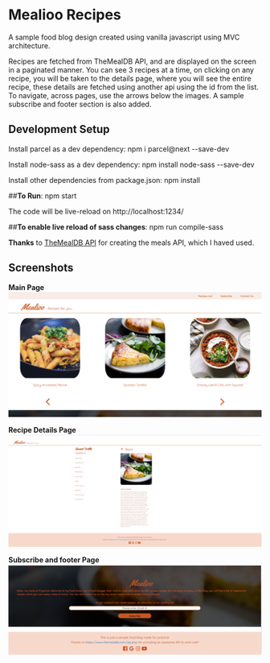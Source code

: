 # **Mealioo Recipes**

A sample food blog design created using vanilla javascript using MVC architecture. 

Recipes are fetched from TheMealDB API, and are displayed on the screen in a paginated manner. You can see 3 recipes at a time, on clicking on any recipe, you will be taken to the details page, where you will see the entire recipe, these details are fetched using another api using the id from the list. To navigate, across pages, use the arrows below the images. A sample subscribe and footer section is also added.

## **Development Setup**

Install parcel as a dev dependency: npm i parcel@next --save-dev

Install node-sass as  a dev dependency: npm install node-sass --save-dev

Install other dependencies from package.json: npm install

##**To Run**:  npm start

The code will be live-reload on http://localhost:1234/

##**To enable live reload of sass changes**: npm run compile-sass

**Thanks** to [TheMealDB API](https://www.themealdb.com/api.php) for creating the meals API, which I haved used.

## **Screenshots**

**Main Page**
![mealioo-recipes](./main-page.PNG)

**Recipe Details Page**
![mealioo-recipes](./recipe-details.PNG)

**Subscribe and footer Page**
![mealioo-recipes](./subscribe-and-footer.PNG)

